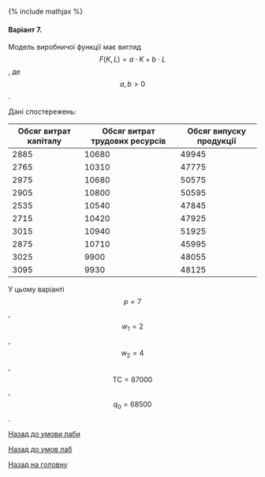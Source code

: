{% include mathjax %}

#### Варіант 7.

Модель виробничої функції має вигляд $$F(K, L) = a \cdot K + b \cdot L$$, де $$a, b > 0$$.

Дані спостережень:

Обсяг витрат капіталу | Обсяг витрат трудових ресурсів | Обсяг випуску продукції
--------------------- | ------------------------------ | -----------------------
2885 | 10680 | 49945
2765 | 10310 | 47775
2975 | 10680 | 50575
2905 | 10800 | 50595
2535 | 10540 | 47845
2715 | 10420 | 47925
3015 | 10940 | 51925
2875 | 10710 | 45995
3025 | 9900 | 48055
3095 | 9930 | 48125

У цьому варіанті $$p = 7$$, $$w_1 = 2$$, $$w_2 = 4$$, $$\text{TC} = 87000$$, $$q_0 = 68500$$.

[Назад до умови лаби](README.md)

[Назад до умов лаб](../README.md)

[Назад на головну](../../../README.md)

